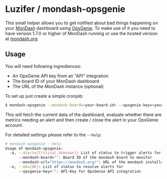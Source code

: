 # Luzifer / mondash-opsgenie

This small helper allows you to get notified about bad things happening on your [MonDash](https://mondash.org/) dashboard using [OpsGenie](https://www.opsgenie.com/). To make use of it you need to have version 1.7.0 or higher of MonDash running or use the hosted version at [mondash.org](https://mondash.org/).

## Usage

You will need following ingrediences:

- An OpsGenie API key from an "API" integration
- The board ID of your MonDash dashboard
- The URL of the MonDash instance (optional)

To set up just create a simple cronjob:

```bash
$ mondash-opsgenie --mondash-board=<your-board-id> --opsgenie-key=<your-opsgenie-key>
```

This will fetch the current data of the dashboard, evaluate whether there are metrics needing an alert and then create / close the alert in your OpsGenie account.

For detailed settings please refer to the `--help`:

```bash
# mondash-opsgenie --help
Usage of mondash-opsgenie:
  -a, --alert=[Critical,Unknown]: List of status to trigger alerts for
      --mondash-board="": Board ID of the mondash board to monitor
      --mondash-url="https://mondash.org/": URL of the mondash installation
  -o, --ok=[OK]: List of status to resolve alerts for
      --opsgenie-key="": API-Key for OpsGenie API integration
```
